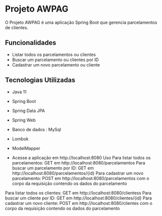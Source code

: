 # Projeto AWPAG

O Projeto AWPAG é uma aplicação Spring Boot que gerencia parcelamentos de clientes.

## Funcionalidades

- Listar todos os parcelamentos ou clientes
- Buscar um parcelamento ou clientes por ID
- Cadastrar um novo parcelamento ou cliente

## Tecnologias Utilizadas

- Java 11
- Spring Boot
- Spring Data JPA
- Spring Web
- Banco de dados : MySql
- Lombok
- ModelMapper

- Acesse a aplicação em http://localhost:8080
Uso
Para listar todos os parcelamentos: GET em http://localhost:8080/parcelamentos
Para buscar um parcelamento por ID: GET em http://localhost:8080/parcelamentos/{id}
Para cadastrar um novo parcelamento: POST em http://localhost:8080/parcelamentos com o corpo da requisição contendo os dados do parcelamento

Para listar todos os clientes: GET em http://localhost:8080/clientess
Para buscar um cliente por ID: GET em http://localhost:8080/clientes/{id}
Para cadastrar um novo cliente: POST em http://localhost:8080/clientes com o corpo da requisição contendo os dados do parcelamento
